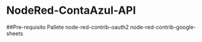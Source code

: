 # NodeRed-ContaAzul-API


##Pre-requisito Pallete
node-red-contrib-oauth2
node-red-contrib-google-sheets
